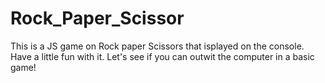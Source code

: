 # Rock_Paper_Scissor
This is a JS game on Rock paper Scissors that isplayed on the console.
Have a little fun with it.
Let's see if you can outwit the computer in a basic game!